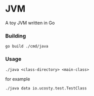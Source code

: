 # JVM
A toy JVM written in Go

### Building

~~~shell script
go build ./cmd/java
~~~

### Usage

~~~shell script
./java <class-directory> <main-class>
~~~

for example

~~~shell script
./java data io.ucosty.test.TestClass
~~~
